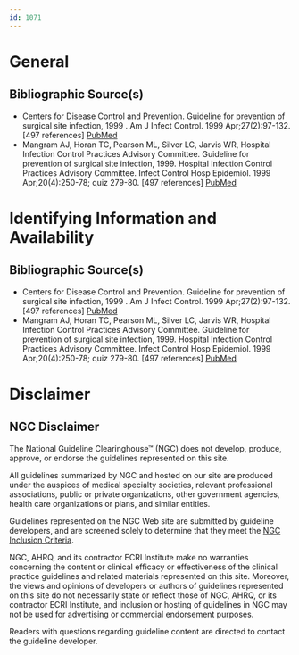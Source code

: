 ```yaml
---
id: 1071
---
```


# General

## Bibliographic Source(s)

- Centers for Disease Control and Prevention. Guideline for prevention of surgical site infection, 1999 . Am J Infect Control. 1999 Apr;27(2):97-132. [497 references] [ PubMed ](http://www.ncbi.nlm.nih.gov/entrez/query.fcgi?cmd=Retrieve&db=pubmed&dopt=Abstract&list_uids=10196487)
- Mangram AJ, Horan TC, Pearson ML, Silver LC, Jarvis WR, Hospital Infection Control Practices Advisory Committee. Guideline for prevention of surgical site infection, 1999. Hospital Infection Control Practices Advisory Committee. Infect Control Hosp Epidemiol. 1999 Apr;20(4):250-78; quiz 279-80. [497 references] [ PubMed ](http://www.ncbi.nlm.nih.gov/entrez/query.fcgi?cmd=Retrieve&db=pubmed&dopt=Abstract&list_uids=10219875)

# Identifying Information and Availability

## Bibliographic Source(s)

- Centers for Disease Control and Prevention. Guideline for prevention of surgical site infection, 1999 . Am J Infect Control. 1999 Apr;27(2):97-132. [497 references] [ PubMed ](http://www.ncbi.nlm.nih.gov/entrez/query.fcgi?cmd=Retrieve&db=pubmed&dopt=Abstract&list_uids=10196487)
- Mangram AJ, Horan TC, Pearson ML, Silver LC, Jarvis WR, Hospital Infection Control Practices Advisory Committee. Guideline for prevention of surgical site infection, 1999. Hospital Infection Control Practices Advisory Committee. Infect Control Hosp Epidemiol. 1999 Apr;20(4):250-78; quiz 279-80. [497 references] [ PubMed ](http://www.ncbi.nlm.nih.gov/entrez/query.fcgi?cmd=Retrieve&db=pubmed&dopt=Abstract&list_uids=10219875)

# Disclaimer

## NGC Disclaimer

The National Guideline Clearinghouse™ (NGC) does not develop, produce, approve, or endorse the guidelines represented on this site.

All guidelines summarized by NGC and hosted on our site are produced under the auspices of medical specialty societies, relevant professional associations, public or private organizations, other government agencies, health care organizations or plans, and similar entities.

Guidelines represented on the NGC Web site are submitted by guideline developers, and are screened solely to determine that they meet the [NGC Inclusion Criteria](/help-and-about/summaries/inclusion-criteria).

NGC, AHRQ, and its contractor ECRI Institute make no warranties concerning the content or clinical efficacy or effectiveness of the clinical practice guidelines and related materials represented on this site. Moreover, the views and opinions of developers or authors of guidelines represented on this site do not necessarily state or reflect those of NGC, AHRQ, or its contractor ECRI Institute, and inclusion or hosting of guidelines in NGC may not be used for advertising or commercial endorsement purposes.

Readers with questions regarding guideline content are directed to contact the guideline developer.

